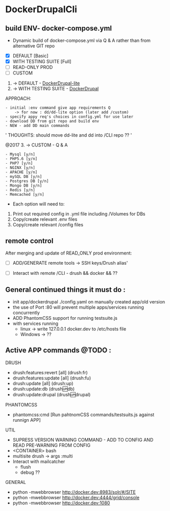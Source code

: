 # DockerDrupalCli

## build ENV- docker-compose.yml
- Dynamic build of docker-compose.yml via Q & A rather than from alternative GIT repo

- [X] DEFAULT [Basic]
- [X] WITH TESTING SUITE [Full]
- [ ] READ-ONLY PROD
- [ ] CUSTOM

1. -> DEFAULT - [DockerDrupal-lite](https://github.com/4AllDigital/DockerDrupal-lite)  
2. -> WITH TESTING SUITE - [DockerDrupal](https://github.com/4AllDigital/DockerDrupal)

APPROACH:

    - initial :env command give app requirements Q
        -> for now : dd/dd-lite option (later add /custom)
    - specify appy req's choices in config.yml for use later
    - download DD from git repo and build env
    - NEW - add DD main commands
    
' THOUGHTS: should move dd-lite and dd into /CLI repo ?? '

@2017
3. -> CUSTOM - Q & A

    - Mysql [y/n]
    - PHP5.6 [y/n]
    - PHP7 [y/n]
    - NGINX [y/n]
    - APACHE [y/n]
    - mySQL DB [y/n]
    - Postgres DB [y/n]
    - Mongo DB [y/n]
    - Redis [y/n]
    - Memcached [y/n]
        
- Each option will need to: 
1. Print out required config in .yml file including  /Volumes for DBs
2. Copy/create relevant .env files
3. Copy/create relevant /config files

## remote control
After merging and update of READ_ONLY prod environment:

- [ ] ADD/GENERATE remote tools -> SSH keys/Drush alias'
- [ ] Interact with remote /CLI - drush && docker && ??
 

## General continued things it must do :                                                                                    
- init app/dockerdrupal ./config.yaml on manually created app/old version
- the use of Port :80 will prevent multiple apps/services running concurrently
- ADD PhantomCSS support for running testsuite.js
- with services running
    - linux -> write 127.0.0.1 docker.dev to /etc/hosts file
    - Windows -> ??     
       
## Active APP commands @TODO :
DRUSH

- drush:features:revert \[all] (drush:fr)
- drush:features:update \[all] (drush:fu)
- drush:update \[all] (drush:up)
- drush:update:db (drush:up:db)
- drush:update:drupal (drush:up:drupal)

PHANTOMCSS

- phantomcss:cmd [Run pahtnomCSS commands/testsuits.js against runnign APP]


UTIL

- SUPRESS VERSION WARNING COMMAND - ADD TO CONFIG AND READ PRE-WARNING FROM CONFIG
- \<CONTAINER\> bash
- multisite drush -> args :multi
- Interact with mailcatcher
    - flush
    - debug ??

GENERAL

- python -mwebbrowser http://docker.dev:8983/solr/#/SITE
- python -mwebbrowser http://docker.dev:4444/grid/console
- python -mwebbrowser http://docker.dev:1080
